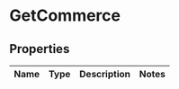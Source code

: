 

# GetCommerce


## Properties

| Name | Type | Description | Notes |
|------------ | ------------- | ------------- | -------------|



